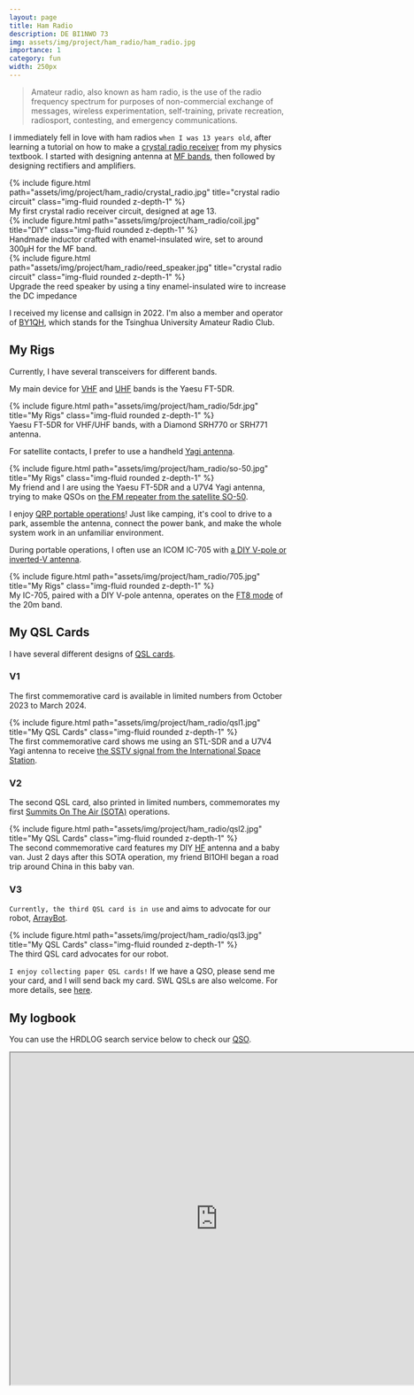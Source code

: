 ```yaml
---
layout: page
title: Ham Radio
description: DE BI1NWO 73
img: assets/img/project/ham_radio/ham_radio.jpg
importance: 1
category: fun
width: 250px
---
```


> Amateur radio, also known as ham radio, is the use of the radio frequency spectrum for purposes of non-commercial exchange of messages, wireless experimentation, self-training, private recreation, radiosport, contesting, and emergency communications.

I immediately fell in love with ham radios `when I was 13 years old`, after learning a tutorial on how to make a [crystal radio receiver](https://en.wikipedia.org/wiki/Crystal_radio) from my physics textbook. I started with designing antenna at [MF bands](https://en.wikipedia.org/wiki/Medium_frequency), then followed by designing rectifiers and amplifiers. 

<div class="row">
    <div class="col-sm mt-3 mt-md-0">
        {% include figure.html path="assets/img/project/ham_radio/crystal_radio.jpg" title="crystal radio circuit" class="img-fluid rounded z-depth-1" %}
        <div class="caption">
            My first crystal radio receiver circuit, designed at age 13.
        </div>
    </div>
</div>
<div class="row">
    <div class="col-sm mt-3 mt-md-0">
        {% include figure.html path="assets/img/project/ham_radio/coil.jpg" title="DIY" class="img-fluid rounded z-depth-1" %}
        <div class="caption">
            Handmade inductor crafted with enamel-insulated wire, set to around 300µH for the MF band.
        </div>
    </div>
        <div class="col-sm mt-3 mt-md-0">
        {% include figure.html path="assets/img/project/ham_radio/reed_speaker.jpg" title="crystal radio circuit" class="img-fluid rounded z-depth-1" %}
        <div class="caption">
            Upgrade the reed speaker by using a tiny enamel-insulated wire to increase the DC impedance
        </div>
    </div>
</div>

I received my license and callsign in 2022. I'm also a member and operator of [BY1QH](https://www.qrz.com/db/By1qh), which stands for the Tsinghua University Amateur Radio Club.

## My Rigs
Currently, I have several transceivers for different bands.

My main device for [VHF](https://en.wikipedia.org/wiki/Very_high_frequency) and [UHF](https://en.wikipedia.org/wiki/Ultra_high_frequency) bands is the Yaesu FT-5DR.

<div class="row">
    <div class="col-sm mt-3 mt-md-0">
        {% include figure.html path="assets/img/project/ham_radio/5dr.jpg" title="My Rigs" class="img-fluid rounded z-depth-1" %}
        <div class="caption">
            Yaesu FT-5DR for VHF/UHF bands, with a Diamond SRH770 or SRH771 antenna.
        </div>
    </div>
</div>

For satellite contacts, I prefer to use a handheld [Yagi antenna](https://en.wikipedia.org/wiki/Yagi%E2%80%93Uda_antenna).

<div class="row">
    <div class="col-sm mt-3 mt-md-0">
        {% include figure.html path="assets/img/project/ham_radio/so-50.jpg" title="My Rigs" class="img-fluid rounded z-depth-1" %}
        <div class="caption">
            My friend and I are using the Yaesu FT-5DR and a U7V4 Yagi antenna, trying to make QSOs on <a href="https://amsat-uk.org/2012/01/30/working-the-fm-sat-so-50/">the FM repeater from the satellite SO-50</a>.
        </div>
    </div>
</div>

I enjoy [QRP portable operations](https://en.wikipedia.org/wiki/QRP_operation)! Just like camping, it's cool to drive to a park, assemble the antenna, connect the power bank, and make the whole system work in an unfamiliar environment.

During portable operations, I often use an ICOM IC-705 with [a DIY V-pole or inverted-V antenna](https://en.wikipedia.org/wiki/Dipole_antenna).

<div class="row">
    <div class="col-sm mt-3 mt-md-0">
        {% include figure.html path="assets/img/project/ham_radio/705.jpg" title="My Rigs" class="img-fluid rounded z-depth-1" %}
        <div class="caption">
            My IC-705, paired with a DIY V-pole antenna, operates on the <a href="https://en.wikipedia.org/wiki/FT8">FT8 mode</a> of the 20m band.
        </div>
    </div>
</div>

## My QSL Cards
I have several different designs of [QSL cards](https://en.wikipedia.org/wiki/QSL_card).

### V1
The first commemorative card is available in limited numbers from October 2023 to March 2024.

<div class="row">
    <div class="col-sm mt-3 mt-md-0">
        {% include figure.html path="assets/img/project/ham_radio/qsl1.jpg" title="My QSL Cards" class="img-fluid rounded z-depth-1" %}
        <div class="caption">
            The first commemorative card shows me using an STL-SDR and a U7V4 Yagi antenna to receive <a href="https://amsat-uk.org/beginners/iss-sstv/">the SSTV signal from the International Space Station</a>.
        </div>
    </div>
</div>

### V2
The second QSL card, also printed in limited numbers, commemorates my first [Summits On The Air (SOTA)](https://en.wikipedia.org/wiki/Summits_On_The_Air) operations.

<div class="row">
    <div class="col-sm mt-3 mt-md-0">
        {% include figure.html path="assets/img/project/ham_radio/qsl2.jpg" title="My QSL Cards" class="img-fluid rounded z-depth-1" %}
        <div class="caption">
            The second commemorative card features my DIY <a href="https://en.wikipedia.org/wiki/High_frequency">HF</a> antenna and a baby van. Just 2 days after this SOTA operation, my friend BI1OHI began a road trip around China in this baby van.
        </div>
    </div>
</div>

### V3
`Currently, the third QSL card is in use` and aims to advocate for our robot, [ArrayBot](https://steven-xzr.github.io/ArrayBot/).

<div class="row">
    <div class="col-sm mt-3 mt-md-0">
        {% include figure.html path="assets/img/project/ham_radio/qsl3.jpg" title="My QSL Cards" class="img-fluid rounded z-depth-1" %}
        <div class="caption">
            The third QSL card advocates for our robot.
        </div>
    </div>
</div>


`I enjoy collecting paper QSL cards!` If we have a QSO, please send me your card, and I will send back my card. SWL QSLs are also welcome. For more details, see [here](https://www.qrz.com/db/BI1NWO).

## My logbook
You can use the HRDLOG search service below to check our [QSO](https://en.wikipedia.org/wiki/Contact_(amateur_radio)).

<p>
    <iframe width="750" height=600 scrolling="auto" src="https://www.hrdlog.net/hrdlogframe.aspx?user=BI1NWO&amp;lastqso=20&amp;qsomap=&amp;options=search"></iframe>
    <!-- HRDLOG.net script stop -->
</p>